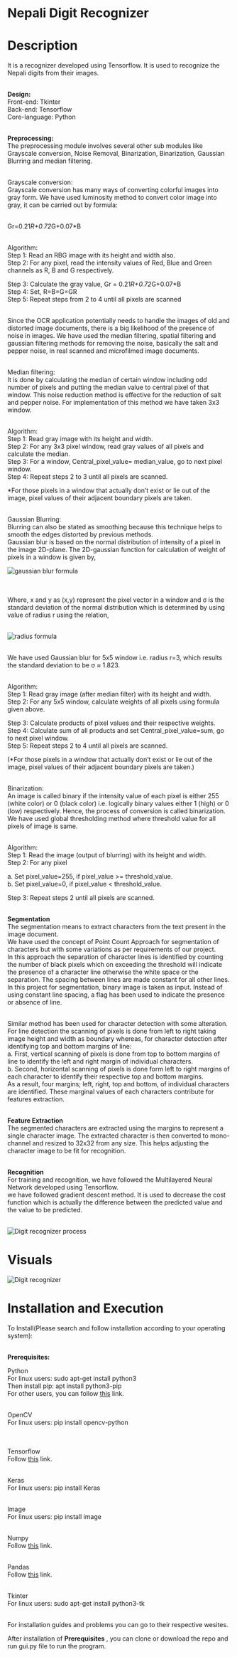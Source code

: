# Nepali Digit Recognizer

# Description

It is a recognizer developed using Tensorflow. It is used to recognize the Nepali digits from their images.<br/><br/>

<b>Design:</b><br/>
Front-end: Tkinter<br/>
Back-end: Tensorflow<br/>
Core-language: Python<br/><br/>

<b>Preprocessing:</b><br/>
The preprocessing module involves several other sub modules like Grayscale
conversion, Noise Removal, Binarization, Binarization, Gaussian Blurring and median
filtering.<br/><br/>

Grayscale conversion:<br/>
Grayscale conversion has many ways of converting colorful images into gray form. We
have used luminosity method to convert color image into gray, it can be carried out by
formula:<br/><br/>

Gr=0.21*R+0.72*G+0.07*B<br/><br/>

Algorithm:<br/>
Step 1: Read an RBG image with its height and width also.<br/>
Step 2: For any pixel, read the intensity values of Red, Blue and Green channels as R, B and G respectively.<br/>

Step 3: Calculate the gray value, Gr = 0.21*R+0.72*G+0.07*B<br/>
Step 4: Set, R=B=G=GR<br/>
Step 5: Repeat steps from 2 to 4 until all pixels are scanned<br/><br/>

Since the OCR application potentially needs to handle the images of old and distorted
image documents, there is a big likelihood of the presence of noise in images. We have
used the median filtering, spatial filtering and gaussian filtering methods for removing
the noise, basically the salt and pepper noise, in real scanned and microfilmed image
documents.<br/><br/>

Median filtering:<br/>
It is done by calculating the median of certain window including odd number of pixels
and putting the median value to central pixel of that window. This noise reduction
method is effective for the reduction of salt and pepper noise. For implementation of
this method we have taken 3x3 window.<br/><br/>

Algorithm:<br/>
Step 1: Read gray image with its height and width.<br/>
Step 2: For any 3x3 pixel window, read gray values of all pixels and calculate the median.<br/>
Step 3: For a window, Central_pixel_value= median_value, go to next pixel window.<br/>
Step 4: Repeat steps 2 to 3 until all pixels are scanned.<br/>

*For those pixels in a window that actually don’t exist or lie out of the image, pixel
values of their adjacent boundary pixels are taken.<br/><br/>

Gaussian Blurring:<br/>
Blurring can also be stated as smoothing because this technique helps to smooth the
edges distorted by previous methods.<br/>
Gaussian blur is based on the normal distribution of intensity of a pixel in the image
2D-plane. The 2D-gaussian function for calculation of weight of pixels in a window is
given by,<br/>

![gaussian blur formula](https://github.com/samirkhanal35/Nepali-digit-recognizer/blob/master/gaussian_blur_formula.png)

<br/><br/>
Where, x and y as (x,y) represent the pixel vector in a window and σ is the standard
deviation of the normal distribution which is determined by using value of radius r
using the relation,<br/><br/>

![radius formula](https://github.com/samirkhanal35/Nepali-digit-recognizer/blob/master/gaussian_blur_radius.png)
<br/><br/>

We have used Gaussian blur for 5x5 window i.e. radius r=3, which results the standard
deviation to be σ ≈ 1.823.<br/><br/>

Algorithm:<br/>
Step 1: Read gray image (after median filter) with its height and width.<br/>
Step 2: For any 5x5 window, calculate weights of all pixels using formula given above.<br/>

Step 3: Calculate products of pixel values and their respective weights.<br/>
Step 4: Calculate sum of all products and set Central_pixel_value=sum, go to next pixel window.<br/>
Step 5: Repeat steps 2 to 4 until all pixels are scanned.<br/>

(*For those pixels in a window that actually don’t exist or lie out of the image, pixel
values of their adjacent boundary pixels are taken.)<br/><br/>

Binarization:<br/>
An image is called binary if the intensity value of each pixel is either 255 (white color)
or 0 (black color) i.e. logically binary values either 1 (high) or 0 (low) respectively.
Hence, the process of conversion is called binarization.<br/>
We have used global thresholding method where threshold value for all pixels of image
is same.<br/><br/>

Algorithm:<br/>
Step 1: Read the image (output of blurring) with its height and width.<br/>
Step 2: For any pixel<br/>

a. Set pixel_value=255, if pixel_value >= threshold_value.<br/>
b. Set pixel_value=0, if pixel_value < threshold_value.<br/>

Step 3: Repeat steps 2 until all pixels are scanned.<br/><br/>

<b>Segmentation</b><br/>
The segmentation means to extract characters from the text present in the image document.<br/>
We have used the concept of Point Count Approach for segmentation of characters but
with some variations as per requirements of our project.<br/> In this approach the separation
of character lines is identified by counting the number of black pixels which on
exceeding the threshold will indicate the presence of a character line otherwise the
white space or the separation. The spacing between lines are made constant for all other
lines.<br/>
In this project for segmentation, binary image is taken as input. Instead of using
constant line spacing, a flag has been used to indicate the presence or absence of line.<br/><br/>


Similar method has been used for character detection with some alteration. For line
detection the scanning of pixels is done from left to right taking image height and width
as boundary whereas, for character detection after identifying top and bottom margins
of line:<br/>
a. First, vertical scanning of pixels is done from top to bottom margins of line
to identify the left and right margin of individual characters.<br/>
b. Second, horizontal scanning of pixels is done form left to right margins of
each character to identify their respective top and bottom margins.<br/>
As a result, four margins; left, right, top and bottom, of individual characters are
identified. These marginal values of each characters contribute for features extraction.<br/><br/>

<b>Feature Extraction</b><br/>
The segmented characters are extracted using the margins to represent a single character image. The extracted
character is then converted to mono-channel and resized to 32x32 from any size. This
helps adjusting the character image to be fit for recognition.<br/><br/>

<b>Recognition</b><br/>
For training and recognition, we have followed the Multilayered Neural Network developed using Tensorflow.<br/>
we have followed gradient descent method. It is used to decrease the cost function which is actually the difference between the predicted value
and the value to be predicted.<br/><br/>

![Digit recognizer process](https://github.com/samirkhanal35/Nepali-digit-recognizer/blob/master/minor_project_process.png)


# Visuals

![Digit recognizer](https://github.com/samirkhanal35/Nepali-digit-recognizer/blob/master/digit_recognizer.png)

# Installation and Execution

To Install(Please search and follow installation according to your operating system):<br /><br />

<b>Prerequisites:</b><br />

Python<br />
For linux users: sudo apt-get install python3<br />
Then install pip: apt install python3-pip<br />
For other users, you can follow <a href="https://www.python.org/downloads/">this</a> link.<br /><br />

OpenCV<br />
For linux users: pip install opencv-python<br /><br /><br />

Tensorflow<br />
Follow <a href="https://www.tensorflow.org/install/pip">this</a> link.<br /><br />

Keras<br />
For linux users: pip install Keras<br /><br />

Image<br />
For linux users: pip install image<br /><br />

Numpy<br />
Follow <a href="https://numpy.org/install/">this</a> link.<br /><br />

Pandas<br />
Follow <a href="https://pandas.pydata.org/pandas-docs/stable/getting_started/install.html">this</a> link.<br /><br />

Tkinter<br />
For linux users: sudo apt-get install python3-tk<br /><br />

For installation guides and problems you can go to their respective wesites.<br />

After installation of <b>Prerequisites</b> , you can clone or download the repo and run gui.py file to run the program.<br />


